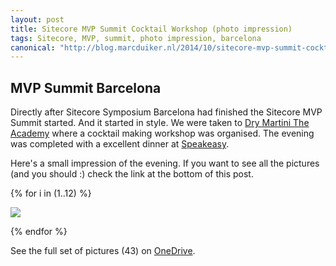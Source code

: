 ```yaml
---
layout: post
title: Sitecore MVP Summit Cocktail Workshop (photo impression)
tags: Sitecore, MVP, summit, photo impression, barcelona
canonical: "http://blog.marcduiker.nl/2014/10/sitecore-mvp-summit-cocktail-workshop.html"
---
```


## MVP Summit Barcelona

Directly after Sitecore Symposium Barcelona had finished the Sitecore MVP Summit started. And it started in style. We were taken to [Dry Martini The Academy](http://www.javierdelasmuelas.com/eng/dry/barcelona/the-academy-v2) where a cocktail making workshop was organised. The evening was completed with a excellent dinner at [Speakeasy](http://www.speakeasy-bcn.com/en/).

<!--more-->

Here's a small impression of the evening. If you want to see all the pictures (and you should :) check the link at the bottom of this post.

{% for i in (1..12) %}
  
  <img class="u-max-full-width" src="{{ site.url }}/assets/2014/10/01/sitecoremvpcocktailparty-{{ i }}.jpg">

{% endfor %}

See the full set of pictures (43) on [OneDrive](https://onedrive.live.com/redir?resid=89069150F6445DF7!2215&authkey=!ANDiMLnh4xaEhC8&ithint=folder%2cjpg).